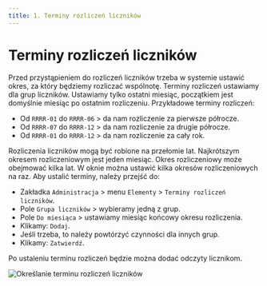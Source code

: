 ```yaml
---
title: 1. Terminy rozliczeń liczników
---
```


# Terminy rozliczeń liczników

Przed przystąpieniem do rozliczeń liczników trzeba w systemie ustawić okres, za który będziemy rozliczać wspólnotę. Terminy rozliczeń ustawiamy dla grup liczników. Ustawiamy tylko ostatni miesiąc, początkiem jest domyślnie miesiąc po ostatnim rozliczeniu. Przykładowe terminy rozliczeń:

- Od `RRRR-01` do `RRRR-06` > da nam rozliczenie za pierwsze półrocze. 
- Od `RRRR-07` do `RRRR-12` > da nam rozliczenie za drugie półrocze.
- Od `RRRR-01` do `RRRR-12` > da nam rozliczenie za cały rok.

Rozliczenia liczników mogą być robione na przełomie lat. Najkrótszym okresem rozliczeniowym jest jeden miesiąc. Okres rozliczeniowy może obejmować kilka lat. W oknie można ustawić kilka okresów rozliczeniowych na raz. Aby ustalić terminy, należy przejść do:

- Zakładka `Administracja` > menu `Elementy` > `Terminy rozliczeń liczników`.
- Pole `Grupa liczników` > wybieramy jedną z grup.
- Pole `Do miesiąca` > ustawiamy miesiąc końcowy okresu rozliczenia.
- Klikamy: `Dodaj`.
- Jeśli trzeba, to należy powtórzyć czynności dla innych grup.
- Klikamy: `Zatwierdź`.

Po ustaleniu terminu rozliczeń będzie można dodać odczyty licznikom.

![Określanie terminu rozliczeń liczników](okreslanieterminurozliczenlicznikow.gif)